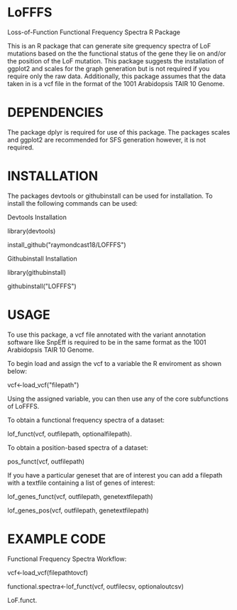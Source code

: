 # LoFFFS
Loss-of-Function Functional Frequency Spectra  R Package

This is an R package that can generate site grequency spectra of LoF mutations based on the the functional status of the gene they lie on
and/or the position of the LoF mutation. This package suggests the installation of ggplot2 and scales for the graph generation but is not required
if you require only the raw data. Additionally, this package assumes that the data taken in is a vcf file in the format of the 1001 Arabidopsis 
TAIR 10 Genome.

# DEPENDENCIES
The package dplyr is required for use of this package.
The packages scales and ggplot2 are recommended for SFS generation however, it is not required.

# INSTALLATION
The packages devtools or githubinstall can be used for installation.
To install the following commands can be used:

Devtools Installation

library(devtools)

install_github("raymondcast18/LOFFFS")

Githubinstall Installation

library(githubinstall)

githubinstall("LOFFFS")

# USAGE
To use this package, a vcf file annotated with the variant annotation software like SnpEff is required to be in the same format
as the 1001 Arabidopsis TAIR 10 Genome.

To begin load and assign the vcf to a variable the R enviroment as shown below:

vcf<-load_vcf("filepath")

Using the assigned variable, you can then use any of the core subfunctions of LoFFFS.

To obtain a functional frequency spectra of a dataset:

lof_funct(vcf, outfilepath, optionalfilepath).

To obtain a position-based spectra of a dataset:

pos_funct(vcf, outfilepath)

If you have a particular geneset that are of interest you can add a filepath with a textfile containing a list of genes of interest:

lof_genes_funct(vcf, outfilepath, genetextfilepath)

lof_genes_pos(vcf, outfilepath, genetextfilepath)


# EXAMPLE CODE

Functional Frequency Spectra Workflow:

vcf<-load_vcf(filepathtovcf)

functional.spectra<-lof_funct(vcf, outfilecsv, optionaloutcsv)

LoF.funct.
